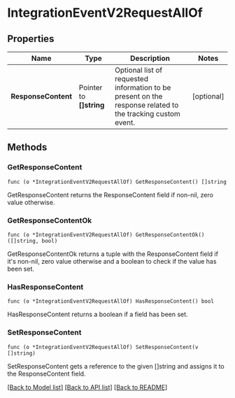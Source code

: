 # IntegrationEventV2RequestAllOf

## Properties

Name | Type | Description | Notes
------------ | ------------- | ------------- | -------------
**ResponseContent** | Pointer to **[]string** | Optional list of requested information to be present on the response related to the tracking custom event.  | [optional] 

## Methods

### GetResponseContent

`func (o *IntegrationEventV2RequestAllOf) GetResponseContent() []string`

GetResponseContent returns the ResponseContent field if non-nil, zero value otherwise.

### GetResponseContentOk

`func (o *IntegrationEventV2RequestAllOf) GetResponseContentOk() ([]string, bool)`

GetResponseContentOk returns a tuple with the ResponseContent field if it's non-nil, zero value otherwise
and a boolean to check if the value has been set.

### HasResponseContent

`func (o *IntegrationEventV2RequestAllOf) HasResponseContent() bool`

HasResponseContent returns a boolean if a field has been set.

### SetResponseContent

`func (o *IntegrationEventV2RequestAllOf) SetResponseContent(v []string)`

SetResponseContent gets a reference to the given []string and assigns it to the ResponseContent field.


[[Back to Model list]](../README.md#documentation-for-models) [[Back to API list]](../README.md#documentation-for-api-endpoints) [[Back to README]](../README.md)


